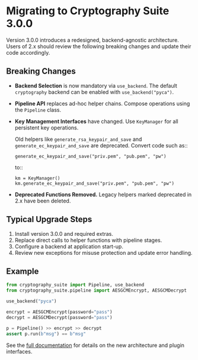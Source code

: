 # Migrating to Cryptography Suite 3.0.0

Version 3.0.0 introduces a redesigned, backend-agnostic architecture. Users of
2.x should review the following breaking changes and update their code
accordingly.

## Breaking Changes

- **Backend Selection** is now mandatory via `use_backend`. The default
  `cryptography` backend can be enabled with `use_backend("pyca")`.
- **Pipeline API** replaces ad-hoc helper chains. Compose operations using the
  `Pipeline` class.
- **Key Management Interfaces** have changed. Use `KeyManager` for all
  persistent key operations.

  Old helpers like ``generate_rsa_keypair_and_save`` and
  ``generate_ec_keypair_and_save`` are deprecated. Convert code such as::

      generate_ec_keypair_and_save("priv.pem", "pub.pem", "pw")

  to::

      km = KeyManager()
      km.generate_ec_keypair_and_save("priv.pem", "pub.pem", "pw")
- **Deprecated Functions Removed.** Legacy helpers marked deprecated in 2.x have
  been deleted.

## Typical Upgrade Steps

1. Install version 3.0.0 and required extras.
2. Replace direct calls to helper functions with pipeline stages.
3. Configure a backend at application start-up.
4. Review new exceptions for misuse protection and update error handling.

## Example

```python
from cryptography_suite import Pipeline, use_backend
from cryptography_suite.pipeline import AESGCMEncrypt, AESGCMDecrypt

use_backend("pyca")

encrypt = AESGCMEncrypt(password="pass")
decrypt = AESGCMDecrypt(password="pass")

p = Pipeline() >> encrypt >> decrypt
assert p.run(b"msg") == b"msg"
```

See the [full documentation](index.html) for details on the new architecture and
plugin interfaces.


